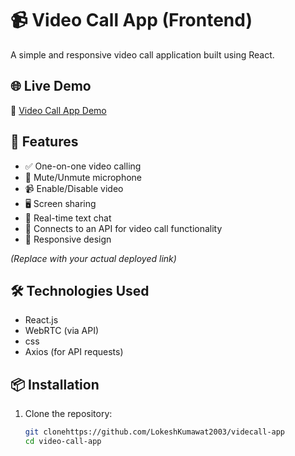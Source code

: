 # 📹 Video Call App (Frontend)

A simple and responsive video call application built using React.


## 🌐 Live Demo

🔗 [Video Call App Demo](https://zesty-tarsier-c8213f.netlify.app/)



## 🚀 Features

- ✅ One-on-one video calling
- 🎤 Mute/Unmute microphone
- 📹 Enable/Disable video
- 🖥️ Screen sharing
- 💬 Real-time text chat
- 🔗 Connects to an API for video call functionality
- 📱 Responsive design


_(Replace with your actual deployed link)_

## 🛠️ Technologies Used

- React.js
- WebRTC (via API)
- css
- Axios (for API requests)

## 📦 Installation

1. Clone the repository:
   ```bash
   git clonehttps://github.com/LokeshKumawat2003/videcall-app
   cd video-call-app
   ```
